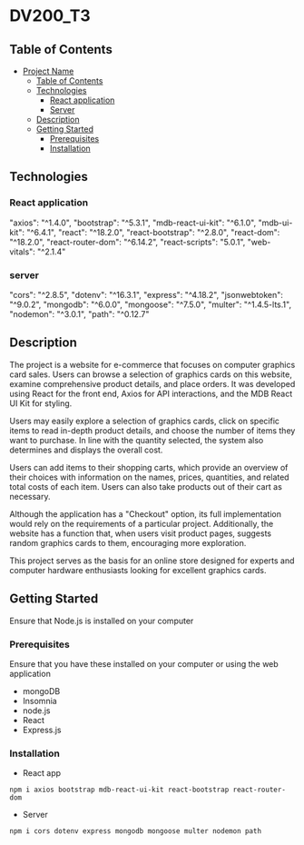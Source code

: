 # DV200_T3

## Table of Contents

- [Project Name](#project-name)
  - [Table of Contents](#table-of-contents)
  - [Technologies](#technologies)
    - [React application](#react-application)
    - [Server](#server)
  - [Description](#description)
  - [Getting Started](#getting-started)
    - [Prerequisites](#prerequisites)
    - [Installation](#installation)

## Technologies

### React application

"axios": "^1.4.0",
"bootstrap": "^5.3.1",
"mdb-react-ui-kit": "^6.1.0",
"mdb-ui-kit": "^6.4.1",
"react": "^18.2.0",
"react-bootstrap": "^2.8.0",
"react-dom": "^18.2.0",
"react-router-dom": "^6.14.2",
"react-scripts": "5.0.1",
"web-vitals": "^2.1.4"

### server

"cors": "^2.8.5",
"dotenv": "^16.3.1",
"express": "^4.18.2",
"jsonwebtoken": "^9.0.2",
"mongodb": "^6.0.0",
"mongoose": "^7.5.0",
"multer": "^1.4.5-lts.1",
"nodemon": "^3.0.1",
"path": "^0.12.7"

## Description

The project is a website for e-commerce that focuses on computer graphics card sales. Users can browse a selection of graphics cards on this website, examine comprehensive product details, and place orders. It was developed using React for the front end, Axios for API interactions, and the MDB React UI Kit for styling.

Users may easily explore a selection of graphics cards, click on specific items to read in-depth product details, and choose the number of items they want to purchase. In line with the quantity selected, the system also determines and displays the overall cost.

Users can add items to their shopping carts, which provide an overview of their choices with information on the names, prices, quantities, and related total costs of each item. Users can also take products out of their cart as necessary.

Although the application has a "Checkout" option, its full implementation would rely on the requirements of a particular project. Additionally, the website has a function that, when users visit product pages, suggests random graphics cards to them, encouraging more exploration.

This project serves as the basis for an online store designed for experts and computer hardware enthusiasts looking for excellent graphics cards.

## Getting Started

Ensure that Node.js is installed on your computer

### Prerequisites

Ensure that you  have these installed on your computer or using the web application 
- mongoDB 
- Insomnia
- node.js
- React
- Express.js

### Installation

- React app

`npm i axios bootstrap mdb-react-ui-kit react-bootstrap react-router-dom`

- Server

`npm i cors dotenv express mongodb mongoose multer nodemon path`